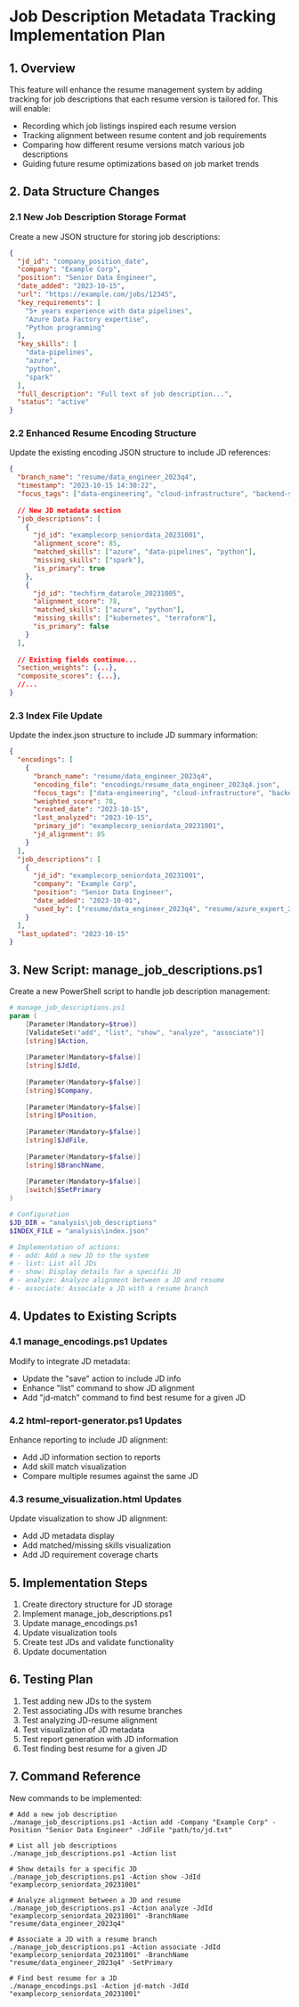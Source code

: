 # Job Description Metadata Tracking Implementation Plan

## 1. Overview

This feature will enhance the resume management system by adding tracking for job descriptions that each resume version is tailored for. This will enable:
- Recording which job listings inspired each resume version
- Tracking alignment between resume content and job requirements
- Comparing how different resume versions match various job descriptions
- Guiding future resume optimizations based on job market trends

## 2. Data Structure Changes

### 2.1 New Job Description Storage Format

Create a new JSON structure for storing job descriptions:

```json
{
  "jd_id": "company_position_date",
  "company": "Example Corp",
  "position": "Senior Data Engineer",
  "date_added": "2023-10-15",
  "url": "https://example.com/jobs/12345",
  "key_requirements": [
    "5+ years experience with data pipelines",
    "Azure Data Factory expertise",
    "Python programming"
  ],
  "key_skills": [
    "data-pipelines",
    "azure",
    "python",
    "spark"
  ],
  "full_description": "Full text of job description...",
  "status": "active"
}
```

### 2.2 Enhanced Resume Encoding Structure

Update the existing encoding JSON structure to include JD references:

```json
{
  "branch_name": "resume/data_engineer_2023q4",
  "timestamp": "2023-10-15 14:30:22",
  "focus_tags": ["data-engineering", "cloud-infrastructure", "backend-services"],
  
  // New JD metadata section
  "job_descriptions": [
    {
      "jd_id": "examplecorp_seniordata_20231001",
      "alignment_score": 85,
      "matched_skills": ["azure", "data-pipelines", "python"],
      "missing_skills": ["spark"],
      "is_primary": true
    },
    {
      "jd_id": "techfirm_datarole_20231005",
      "alignment_score": 78,
      "matched_skills": ["azure", "python"],
      "missing_skills": ["kubernetes", "terraform"],
      "is_primary": false
    }
  ],
  
  // Existing fields continue...
  "section_weights": {...},
  "composite_scores": {...},
  //...
}
```

### 2.3 Index File Update

Update the index.json structure to include JD summary information:

```json
{
  "encodings": [
    {
      "branch_name": "resume/data_engineer_2023q4",
      "encoding_file": "encodings/resume_data_engineer_2023q4.json",
      "focus_tags": ["data-engineering", "cloud-infrastructure", "backend-services"],
      "weighted_score": 78,
      "created_date": "2023-10-15",
      "last_analyzed": "2023-10-15",
      "primary_jd": "examplecorp_seniordata_20231001",
      "jd_alignment": 85
    }
  ],
  "job_descriptions": [
    {
      "jd_id": "examplecorp_seniordata_20231001",
      "company": "Example Corp",
      "position": "Senior Data Engineer",
      "date_added": "2023-10-01",
      "used_by": ["resume/data_engineer_2023q4", "resume/azure_expert_2023q4"]
    }
  ],
  "last_updated": "2023-10-15"
}
```

## 3. New Script: manage_job_descriptions.ps1

Create a new PowerShell script to handle job description management:

```powershell
# manage_job_descriptions.ps1
param (
    [Parameter(Mandatory=$true)]
    [ValidateSet("add", "list", "show", "analyze", "associate")]
    [string]$Action,
    
    [Parameter(Mandatory=$false)]
    [string]$JdId,
    
    [Parameter(Mandatory=$false)]
    [string]$Company,
    
    [Parameter(Mandatory=$false)]
    [string]$Position,
    
    [Parameter(Mandatory=$false)]
    [string]$JdFile,
    
    [Parameter(Mandatory=$false)]
    [string]$BranchName,
    
    [Parameter(Mandatory=$false)]
    [switch]$SetPrimary
)

# Configuration
$JD_DIR = "analysis\job_descriptions"
$INDEX_FILE = "analysis\index.json"

# Implementation of actions:
# - add: Add a new JD to the system
# - list: List all JDs
# - show: Display details for a specific JD
# - analyze: Analyze alignment between a JD and resume
# - associate: Associate a JD with a resume branch
```

## 4. Updates to Existing Scripts

### 4.1 manage_encodings.ps1 Updates

Modify to integrate JD metadata:

- Update the "save" action to include JD info
- Enhance "list" command to show JD alignment
- Add "jd-match" command to find best resume for a given JD

### 4.2 html-report-generator.ps1 Updates

Enhance reporting to include JD alignment:

- Add JD information section to reports
- Add skill match visualization
- Compare multiple resumes against the same JD

### 4.3 resume_visualization.html Updates

Update visualization to show JD alignment:

- Add JD metadata display
- Add matched/missing skills visualization
- Add JD requirement coverage charts

## 5. Implementation Steps

1. Create directory structure for JD storage
2. Implement manage_job_descriptions.ps1
3. Update manage_encodings.ps1
4. Update visualization tools
5. Create test JDs and validate functionality
6. Update documentation

## 6. Testing Plan

1. Test adding new JDs to the system
2. Test associating JDs with resume branches
3. Test analyzing JD-resume alignment
4. Test visualization of JD metadata
5. Test report generation with JD information
6. Test finding best resume for a given JD

## 7. Command Reference

New commands to be implemented:

```
# Add a new job description
./manage_job_descriptions.ps1 -Action add -Company "Example Corp" -Position "Senior Data Engineer" -JdFile "path/to/jd.txt"

# List all job descriptions
./manage_job_descriptions.ps1 -Action list

# Show details for a specific JD
./manage_job_descriptions.ps1 -Action show -JdId "examplecorp_seniordata_20231001"

# Analyze alignment between a JD and resume
./manage_job_descriptions.ps1 -Action analyze -JdId "examplecorp_seniordata_20231001" -BranchName "resume/data_engineer_2023q4"

# Associate a JD with a resume branch
./manage_job_descriptions.ps1 -Action associate -JdId "examplecorp_seniordata_20231001" -BranchName "resume/data_engineer_2023q4" -SetPrimary

# Find best resume for a JD
./manage_encodings.ps1 -Action jd-match -JdId "examplecorp_seniordata_20231001"
```
